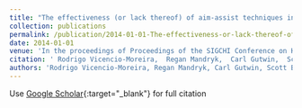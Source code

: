 ```yaml
---
title: "The effectiveness (or lack thereof) of aim-assist techniques in first-person shooter games"
collection: publications
permalink: /publication/2014-01-01-The-effectiveness-or-lack-thereof-of-aim-assist-techniques-in-first-person-shooter-games
date: 2014-01-01
venue: 'In the proceedings of Proceedings of the SIGCHI Conference on Human Factors in Computing Systems'
citation: ' Rodrigo Vicencio-Moreira,  Regan Mandryk,  Carl Gutwin,  Scott Bateman, &quot;The effectiveness (or lack thereof) of aim-assist techniques in first-person shooter games.&quot; In the proceedings of Proceedings of the SIGCHI Conference on Human Factors in Computing Systems, 2014.'
authors: 'Rodrigo Vicencio-Moreira, Regan Mandryk, Carl Gutwin, Scott Bateman'
---
```

Use [Google Scholar](https://scholar.google.com/scholar?q=The+effectiveness+(or+lack+thereof)+of+aim+assist+techniques+in+first+person+shooter+games){:target="_blank"} for full citation
